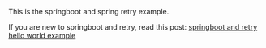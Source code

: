 This is the springboot and spring retry example.

If you are new to springboot and retry, read this post: [springboot and retry hello world example](http://www.bswen.com/2018/05/springboot-springboot-and-retry-hello-world-example.html)